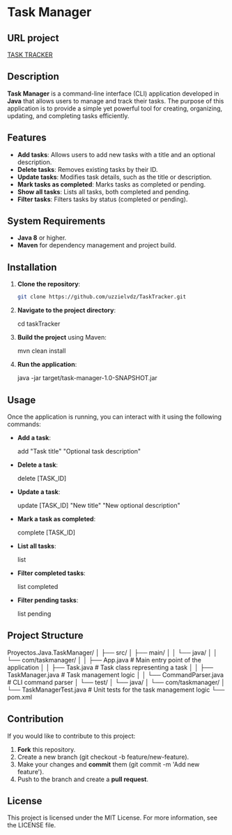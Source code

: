 # Task Manager

## URL project
[TASK TRACKER](https://github.com/uzzielvdz/TaskTracker)


## Description

**Task Manager** is a command-line interface (CLI) application developed in **Java** that allows users to manage and track their tasks. The purpose of this application is to provide a simple yet powerful tool for creating, organizing, updating, and completing tasks efficiently.

## Features

* **Add tasks**: Allows users to add new tasks with a title and an optional description.
* **Delete tasks**: Removes existing tasks by their ID.
* **Update tasks**: Modifies task details, such as the title or description.
* **Mark tasks as completed**: Marks tasks as completed or pending.
* **Show all tasks**: Lists all tasks, both completed and pending.
* **Filter tasks**: Filters tasks by status (completed or pending).

## System Requirements

* **Java 8** or higher.
* **Maven** for dependency management and project build.

## Installation

1. **Clone the repository**:

   ```bash
   git clone https://github.com/uzzielvdz/TaskTracker.git
   
2. **Navigate to the project directory**:

   cd taskTracker

3. **Build the project** using Maven:

   mvn clean install

4. **Run the application**:

   java -jar target/task-manager-1.0-SNAPSHOT.jar

## Usage

Once the application is running, you can interact with it using the following commands:

* **Add a task**:

   add "Task title" "Optional task description"

* **Delete a task**:

   delete [TASK_ID]

* **Update a task**:

   update [TASK_ID] "New title" "New optional description"

* **Mark a task as completed**:

   complete [TASK_ID]

* **List all tasks**:

   list

* **Filter completed tasks**:

   list completed

* **Filter pending tasks**:

   list pending

## Project Structure

Proyectos.Java.TaskManager/
│
├── src/
│   ├── main/
│   │   └── java/
│   │       └── com/taskmanager/
│   │            ├── App.java          # Main entry point of the application
│   │            ├── Task.java         # Task class representing a task
│   │            ├── TaskManager.java  # Task management logic
│   │            └── CommandParser.java # CLI command parser
│   └── test/
│       └── java/
│           └── com/taskmanager/
│                └── TaskManagerTest.java # Unit tests for the task management logic
└── pom.xml

## Contribution

If you would like to contribute to this project:

1. **Fork** this repository.
2. Create a new branch (git checkout -b feature/new-feature).
3. Make your changes and **commit** them (git commit -m 'Add new feature').
4. Push to the branch and create a **pull request**.

## License

This project is licensed under the MIT License. For more information, see the LICENSE file.

